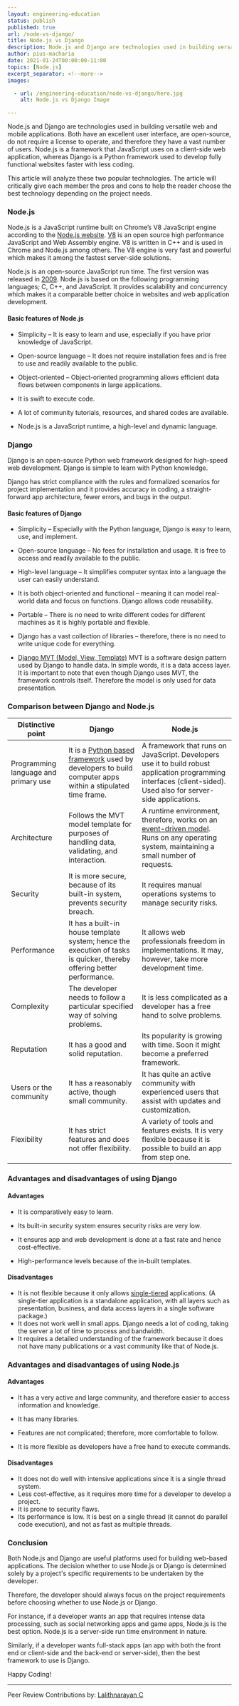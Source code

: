 ```yaml
---
layout: engineering-education
status: publish
published: true
url: /node-vs-django/
title: Node.js vs Django
description: Node.js and Django are technologies used in building versatile web and mobile applications. This article will analyze these two popular technologies. The article will critically give each member the pros and cons to help the reader choose the best technology depending on the project needs.
author: pius-macharia
date: 2021-01-24T00:00:00-11:00
topics: [Node.js]
excerpt_separator: <!--more-->
images:

  - url: /engineering-education/node-vs-django/hero.jpg
    alt: Node.js vs Django Image

---
```

Node.js and Django are technologies used in building versatile web and mobile applications. Both have an excellent user interface, are open-source, do not require a license to operate, and therefore they have a vast number of users. Node.js is a framework that JavaScript uses on a client-side web application, whereas Django is a Python framework used to develop fully functional websites faster with less coding.
<!--more-->
This article will analyze these two popular technologies. The article will critically give each member the pros and cons to help the reader choose the best technology depending on the project needs.

### Node.js
Node.js is a JavaScript runtime built on Chrome’s V8 JavaScript engine according to the [Node.js website](https://nodejs.org/en/). [V8](https://v8.dev/) is an open source high performance JavaScript and Web Assembly engine. V8 is written in C++ and is used in Chrome and Node.js among others. The V8 engine is very fast and powerful which makes it among the fastest server-side solutions.

Node.js is an open-source JavaScript run time. The first version was released in [2009](https://nodejs.dev/learn/a-brief-history-of-nodejs). Node.js is based on the following programming languages; C, C++, and JavaScript. It provides scalability and concurrency which makes it a comparable better choice in websites and web application development.

#### Basic features of Node.js
- Simplicity – It is easy to learn and use, especially if you have prior knowledge of JavaScript.

- Open-source language – It does not require installation fees and is free to use and readily available to the public.

- Object-oriented – Object-oriented programming allows efficient data flows between components in large applications.

- It is swift to execute code.

- A lot of community tutorials, resources, and shared codes are available.

- Node.js is a JavaScript runtime, a high-level and dynamic language.

### Django
Django is an open-source Python web framework designed for high-speed web development. Django is simple to learn with Python knowledge.

Django has strict compliance with the rules and formalized scenarios for project implementation and it provides accuracy in coding, a straight-forward app architecture, fewer errors, and bugs in the output.

#### Basic features of Django
- Simplicity – Especially with the Python language, Django is easy to learn, use, and implement.

- Open-source language – No fees for installation and usage. It is free to access and readily available to the public.

- High-level language – It simplifies computer syntax into a language the user can easily understand.

- It is both object-oriented and functional – meaning it can model real-world data and focus on functions. Django allows code reusability.

- Portable – There is no need to write different codes for different machines as it is highly portable and flexible.

- Django has a vast collection of libraries – therefore, there is no need to write unique code for everything.

- [Django MVT (Model, View, Template)](https://www.javatpoint.com/django-mvt)
MVT is a software design pattern used by Django to handle data. In simple words, it is a data access layer. It is important to note that even though Django uses MVT, the framework controls itself. Therefore the model is only used for data presentation.

### Comparison between Django and Node.js
| Distinctive point | Django | Node.js |
| --- | --- | --- |
| Programming language and primary use | It is a [Python based framework](https://www.upgrad.com/blog/python-frameworks/) used by developers to build computer apps within a stipulated time frame.| A framework that runs on JavaScript. Developers use it to build robust application programming interfaces (client-sided). Used also for server-side applications. |
| Architecture | Follows the MVT model template for purposes of handling data, validating, and interaction. | A runtime environment, therefore, works on an [event-driven model](https://www.redhat.com/en/topics/integration/what-is-event-driven-architecture). Runs on any operating system, maintaining a small number of requests. |
| Security | It is more secure, because of its built-in system, prevents security breach. | It requires manual operations systems to manage security risks. |
| Performance | It has a built-in house template system; hence the execution of tasks is quicker, thereby offering better performance. | It allows web professionals freedom in implementations. It may, however, take more development time.  |
| Complexity | The developer needs to follow a particular specified way of solving problems. | It is less complicated as a developer has a free hand to solve problems. |
| Reputation | It has a good and solid reputation. | Its popularity is growing with time. Soon it might become a preferred framework. |
| Users or the community | It has a reasonably active, though small community. | It has quite an active community with experienced users that assist with updates and customization. |
| Flexibility | It has strict features and does not offer flexibility. | A variety of tools and features exists. It is very flexible because it is possible to build an app from step one. |

### Advantages and disadvantages of using Django

#### Advantages
- It is comparatively easy to learn.

- Its built-in security system ensures security risks are very low.

- It ensures app and web development is done at a fast rate and hence cost-effective.

- High-performance levels because of the in-built templates.

#### Disadvantages
- It is not flexible because it only allows [single-tiered](https://docs.bitnami.com/google-templates/singletier-vs-multitier/) applications. (A single-tier application is a standalone application, with all layers such as presentation, business, and data access layers in a single software package.)
- It does not work well in small apps. Django needs a lot of coding, taking the server a lot of time to process and bandwidth.
- It requires a detailed understanding of the framework because it does not have many publications or a vast community like that of Node.js.

### Advantages and disadvantages of using Node.js

#### Advantages
- It has a very active and large community, and therefore easier to access information and knowledge.

- It has many libraries.

- Features are not complicated; therefore, more comfortable to follow.

- It is more flexible as developers have a free hand to execute commands.

#### Disadvantages
- It does not do well with intensive applications since it is a single thread system.
- Less cost-effective, as it requires more time for a developer to develop a project.
- It is prone to security flaws.
- Its performance is low. It is best on a single thread (it cannot do parallel code execution), and not as fast as multiple threads.

### Conclusion
Both Node.js and Django are useful platforms used for building web-based applications. The decision whether to use Node.js or Django is determined solely by a project's specific requirements to be undertaken by the developer. 

Therefore, the developer should always focus on the project requirements before choosing whether to use Node.js or Django.

For instance, if a developer wants an app that requires intense data processing, such as social networking apps and game apps, Node.js is the best option. Node.js is a server-side run time environment in nature.

Similarly, if a developer wants full-stack apps (an app with both the front end or client-side and the back-end or server-side), then the best framework to use is Django.

Happy Coding!

---
Peer Review Contributions by: [Lalithnarayan C](/engineering-education/authors/lalithnarayan-c/)
